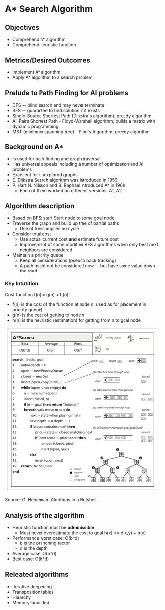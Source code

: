 # A* Search Algorithm

## Objectives

* Comprehend A* algorithm
* Comprehend heuristic function

## Metrics/Desired Outcomes

* Implement A* algorithm
* Apply A* algorithm to a search problem

## Prelude to Path Finding for AI problems
* DFS -- blind search and may never terminate
* BFS -- guarantee to find solution if it exists
* Single-Source Shortest Path (Dijkstra's algorithm); greedy algorithm
* All Pairs Shortest Path - Floyd-Warshall algorithm; builds a matrix with dynamic programming
* MST (minimum spanning tree) - Prim's Algorithm; greedy algorithm

## Background on A*

* Is used for path finding and graph traversal
* Has universal appeals including a number of optimization and AI problems
* Excellent for unexplored graphs
* E. Dijkstra Search algorithm was introduced in 1959 
* P. Hart N. Nilsson and B. Raphael introduced A* in 1968
  * Each of them worked on different versions: A1, A2 

## Algorithm description

* Based on BFS: start Start node to some goal node 
* Traverse the graph and build up tree of partial paths
  * Use of trees implies no cycle
* Consider total cost
  * Use actual current cost **and** estimate future cost
  * Improvement of some modified BFS algorithms when only best next neighbors are considered
* Maintain a priority queue
  * Keep all considerations (pseudo back tracking)
  * A path might not be considered now -- but have some value down the road

### Key Intutition
Cost function f(n) = g(n) + h(n)
* f(n) is the cost of the function at node n; used as for placement in priority queue)
* g(n) is the cost of getting to node n
* h(n) is the heuristic (estimation) for getting from n to goal node

![Analysis of A*](a-star-analysis.png)

Source: G. Heineman. Alorithms in a Nutshell.

## Analysis of the algorithm

* Heuristic function must be **adminissible**
  * Must never overestimate the cost to goal h(x) <=  d(x,y) + h(y)
* Performance worst case: O(b^d)
  * b is the branching factor
  * d is the depth 
* Average case: O(b^d) 
* Best case: O(b*d)

## Releated algorithms
* Iterative deepening
* Transposition tables
* Hiearchy 
* Memory-bounded

